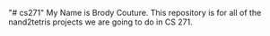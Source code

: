 "# cs271" 
My Name is Brody Couture. This repository is for all of the nand2tetris projects we are going to do in CS 271.
